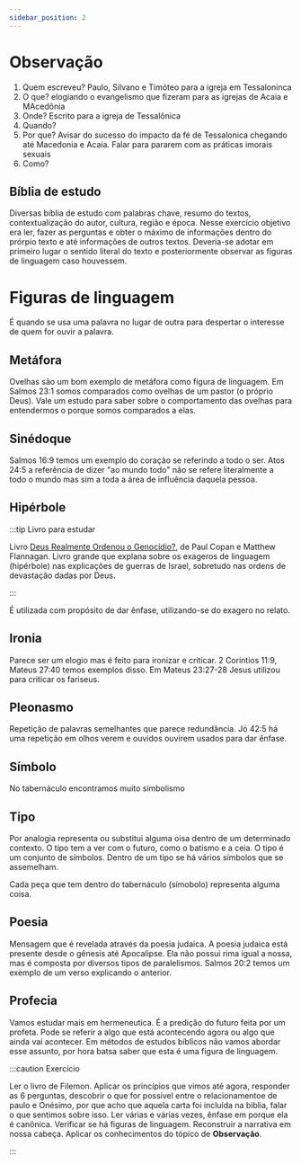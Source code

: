 ```yaml
---
sidebar_position: 2
---
```


# Observação

1. Quem escreveu? Paulo, Silvano e Timóteo para a igreja em Tessaloninca
2. O que? elogiando o evangelismo que fizeram para as igrejas de Acaia e MAcedônia
3. Onde? Escrito para a igreja de Tessalônica
4. Quando? 
5. Por que? Avisar do sucesso do impacto da fé de Tessalonica chegando até Macedonia e Acaia. Falar para pararem com as práticas imorais sexuais
6. Como? 

## Bíblia de estudo

Diversas bíblia de estudo com palabras chave, resumo do textos, contextualização do autor, cultura, região e época. 
Nesse exercício objetivo era ler, fazer as perguntas e obter o máximo de informações dentro do prórpio texto e até informações de outros textos.
Deveria-se adotar em primeiro lugar o sentido literal do texto e posteriormente observar as figuras de linguagem caso houvessem.

# Figuras de linguagem

É quando se usa uma palavra no lugar de outra para despertar o interesse de quem for ouvir a palavra.

## Metáfora

Ovelhas são um bom exemplo de metáfora como figura de linguagem. Em Salmos 23:1 somos comparados como ovelhas de um pastor (o próprio Deus). Vale um estudo para saber sobre o comportamento das ovelhas para entendermos o porque somos comparados a elas.

## Sinédoque

Salmos 16:9 temos um exemplo do coração se referindo a todo o ser. Atos 24:5 a referência de dizer "ao mundo todo" não se refere literalmente a todo o mundo mas sim a toda a área de influência daquela pessoa.

## Hipérbole

:::tip Livro para estudar

Livro [Deus Realmente Ordenou o Genocídio?](https://www.amazon.com.br/Deus-Realmente-Ordenou-Genoc%C3%ADdio-Compreender/dp/6586136318), de Paul Copan e Matthew Flannagan. Livro grande que explana sobre os exageros de linguagem (hipérbole) nas explicações de guerras de Israel, sobretudo nas ordens de devastação dadas por Deus.

:::

É utilizada com propósito de dar ênfase, utilizando-se do exagero no relato.

## Ironia

Parece ser um elogio mas é feito para ironizar e criticar. 2 Corintios 11:9, Mateus 27:40 temos exemplos disso. Em Mateus 23:27-28 Jesus utilizou para criticar os fariseus.

## Pleonasmo

Repetição de palavras semelhantes que parece redundância. Jó 42:5 há uma repetição em olhos verem e ouvidos ouvirem usados para dar ênfase.

## Símbolo

No tabernáculo encontramos muito simbolismo

## Tipo

Por analogia representa ou substitui alguma oisa dentro de um determinado contexto. O tipo tem a ver com o futuro, como o batismo e a ceia. O tipo é um conjunto de símbolos. Dentro de um tipo se há vários símbolos que se assemelham.

Cada peça que tem dentro do tabernáculo (símobolo) representa alguma coisa.

##  Poesia

Mensagem que é revelada através da poesia judaica. A poesia judaica está presente desde o gênesis até Apocalipse. Ela não possui rima igual a nossa, mas é composta por diversos tipos de paralelismos. Salmos 20:2 temos um exemplo de um verso explicando o anterior.

## Profecia

Vamos estudar mais em hermeneutica. É a predição do futuro feita por um profeta. Pode se referir a algo que está acontecendo agora ou algo que ainda vai acontecer. Em métodos de estudos bíblicos não vamos abordar esse assunto, por hora batsa saber que esta é uma figura de linguagem.

:::caution Exercício

Ler o livro de Filemon. Aplicar os princípios que vimos até agora, responder as 6 perguntas, descobrir o que for possivel entre o relacionamentoe de paulo e Onésimo, por que acho que aquela carta foi incluída na biblia, falar o que sentimos sobre isso. Ler várias e várias vezes, ênfase em porque ela é canônica. Verificar se há figuras de linguagem. Reconstruir a narrativa em nossa cabeça. Aplicar os conhecimentos do tópico de __Observação__.

:::